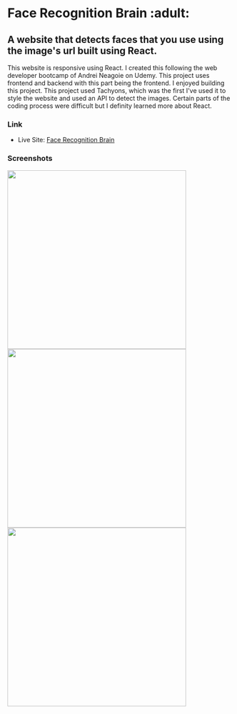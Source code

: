 <h1>Face Recognition Brain :adult:</h1>

<h2>A website that detects faces that you use using the image's url built using React.</h2>

<p>This website is responsive using React. I created this following the web developer bootcamp of Andrei Neagoie on Udemy. This project uses frontend and backend with this part being the frontend. I enjoyed building this project. This project used Tachyons, which was the first I've used it to style the website and used an API to detect the images. Certain parts of the coding process were difficult but I definity learned more about React.</p>

### Link

- Live Site: [Face Recognition Brain](https://face-recognition-brain13.herokuapp.com/)

### Screenshots

<img src="scr/screenshots/img-1.png" width="400"><img src="scr/screenshots/img-2.png" width="400">
<img src="scr/screenshots/img-3.png" width="400">
